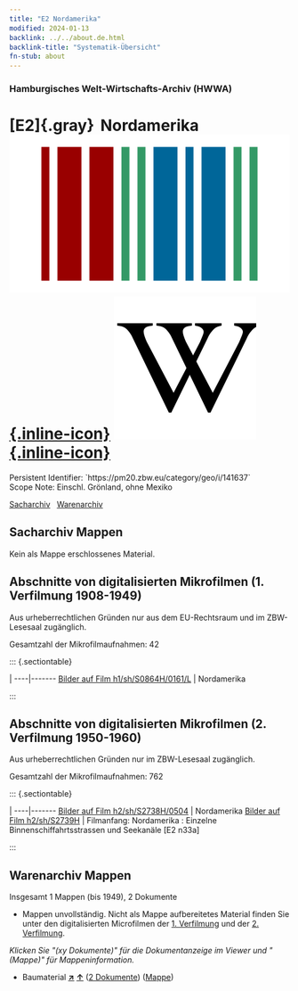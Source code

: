 ```yaml
---
title: "E2 Nordamerika"
modified: 2024-01-13
backlink: ../../about.de.html
backlink-title: "Systematik-Übersicht"
fn-stub: about
---
```


### Hamburgisches Welt-Wirtschafts-Archiv (HWWA)

# [E2]{.gray}&#8201; Nordamerika &#160; [![Wikidata](/images/Wikidata-logo.svg "Wikidata"){.inline-icon}](http://www.wikidata.org/entity/Q49) [![Wikipedia](/images/Wikipedia-W.svg "Wikipedia"){.inline-icon}](https://de.wikipedia.org/wiki/Nordamerika)

<div class="hint">Persistent Identifier: `https://pm20.zbw.eu/category/geo/i/141637`</div>

<div class="hint">
Scope Note: Einschl. Grönland, ohne Mexiko
</div>


[Sacharchiv](#sacharchiv-mappen) &#160; [Warenarchiv](#warenarchiv-mappen)





## Sacharchiv Mappen








Kein als Mappe erschlossenes Material.



<a id="filmsections" />

## Abschnitte von digitalisierten Mikrofilmen (1. Verfilmung 1908-1949)

<p>Aus urheberrechtlichen Gründen nur aus dem EU-Rechtsraum und im ZBW-Lesesaal zugänglich.</p>


<p>Gesamtzahl der Mikrofilmaufnahmen: 42</p>





::: {.sectiontable}

 | 
----|-------
<a class="btn" href="https://pm20.zbw.eu/film/h1/sh/S0864H/0161/L" rel="nofollow">Bilder auf Film h1/sh/S0864H/0161/L</a> | Nordamerika


:::




## Abschnitte von digitalisierten Mikrofilmen (2. Verfilmung 1950-1960)

<p>Aus urheberrechtlichen Gründen nur im ZBW-Lesesaal zugänglich.</p>


<p>Gesamtzahl der Mikrofilmaufnahmen: 762</p>





::: {.sectiontable}

 | 
----|-------
<a class="btn" href="https://pm20.zbw.eu/film/h2/sh/S2738H/0504" rel="nofollow">Bilder auf Film h2/sh/S2738H/0504</a> | Nordamerika
<a class="btn" href="https://pm20.zbw.eu/film/h2/sh/S2739H" rel="nofollow">Bilder auf Film h2/sh/S2739H</a> | Filmanfang: Nordamerika : Einzelne Binnenschiffahrtsstrassen und Seekanäle [E2 n33a]


:::














## Warenarchiv Mappen










Insgesamt 1 Mappen (bis 1949), 2 Dokumente
- Mappen unvollständig.  Nicht als Mappe aufbereitetes Material finden Sie
unter den digitalisierten Microfilmen der [1. Verfilmung](/film/h1_wa.de.html)
und der [2. Verfilmung](/film/h2_wa.de.html).

_Klicken Sie "(xy Dokumente)" für die Dokumentanzeige im Viewer und "(Mappe)" für Mappeninformation._



- Baumaterial [**&nearr;**](../../../ware/i/142086/about.de.html "Baumaterial (XXX in der ganzen Welt)") [**&uarr;**](../../../ware/about.de.html#PID22-Bs "Warensystematik") (<a href="https://pm20.zbw.eu/iiifview/folder/wa/142086,141637" title="über: Baumaterial : Nordamerika" target="_blank">2 Dokumente</a>) ([Mappe](../../../../folder/wa/1420xx/142086/1416xx/141637/about.de.html))




